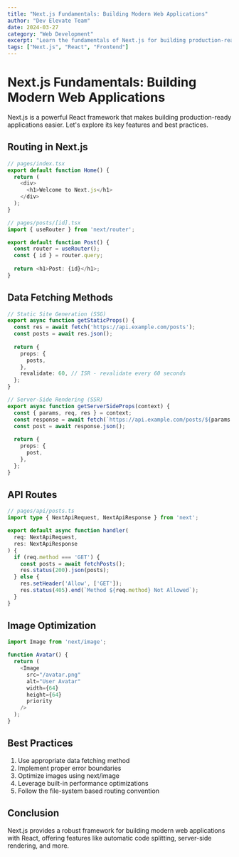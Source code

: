 ```yaml
---
title: "Next.js Fundamentals: Building Modern Web Applications"
author: "Dev Elevate Team"
date: 2024-03-27
category: "Web Development"
excerpt: "Learn the fundamentals of Next.js for building production-ready React applications"
tags: ["Next.js", "React", "Frontend"]
---
```


# Next.js Fundamentals: Building Modern Web Applications

Next.js is a powerful React framework that makes building production-ready applications easier. Let's explore its key features and best practices.

## Routing in Next.js

```typescript
// pages/index.tsx
export default function Home() {
  return (
    <div>
      <h1>Welcome to Next.js</h1>
    </div>
  );
}

// pages/posts/[id].tsx
import { useRouter } from 'next/router';

export default function Post() {
  const router = useRouter();
  const { id } = router.query;
  
  return <h1>Post: {id}</h1>;
}
```

## Data Fetching Methods

```typescript
// Static Site Generation (SSG)
export async function getStaticProps() {
  const res = await fetch('https://api.example.com/posts');
  const posts = await res.json();
  
  return {
    props: {
      posts,
    },
    revalidate: 60, // ISR - revalidate every 60 seconds
  };
}

// Server-Side Rendering (SSR)
export async function getServerSideProps(context) {
  const { params, req, res } = context;
  const response = await fetch(`https://api.example.com/posts/${params.id}`);
  const post = await response.json();
  
  return {
    props: {
      post,
    },
  };
}
```

## API Routes

```typescript
// pages/api/posts.ts
import type { NextApiRequest, NextApiResponse } from 'next';

export default async function handler(
  req: NextApiRequest,
  res: NextApiResponse
) {
  if (req.method === 'GET') {
    const posts = await fetchPosts();
    res.status(200).json(posts);
  } else {
    res.setHeader('Allow', ['GET']);
    res.status(405).end(`Method ${req.method} Not Allowed`);
  }
}
```

## Image Optimization

```typescript
import Image from 'next/image';

function Avatar() {
  return (
    <Image
      src="/avatar.png"
      alt="User Avatar"
      width={64}
      height={64}
      priority
    />
  );
}
```

## Best Practices

1. Use appropriate data fetching method
2. Implement proper error boundaries
3. Optimize images using next/image
4. Leverage built-in performance optimizations
5. Follow the file-system based routing convention

## Conclusion

Next.js provides a robust framework for building modern web applications with React, offering features like automatic code splitting, server-side rendering, and more.